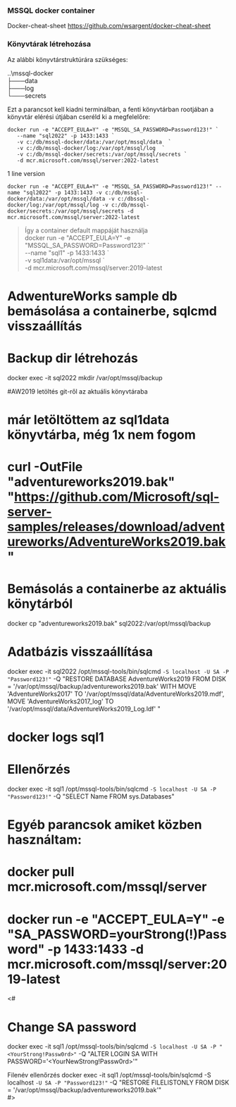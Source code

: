 ### MSSQL docker container

Docker-cheat-sheet https://github.com/wsargent/docker-cheat-sheet


### Könyvtárak létrehozása
Az alábbi könyvtárstruktúrára szükséges: 

\..\mssql-docker   
    ├───data  
    ├───log  
    └───secrets  
  
Ezt a parancsot kell kiadni terminálban, a fenti könyvtárban rootjában a könyvtár elérési útjában cseréld ki a megfelelőre:   

```
docker run -e "ACCEPT_EULA=Y" -e "MSSQL_SA_PASSWORD=Password123!" `
   --name "sql2022" -p 1433:1433 `
   -v c:/db/mssql-docker/data:/var/opt/mssql/data  `
   -v c:/db/mssql-docker/log:/var/opt/mssql/log  `
   -v c:/db/mssql-docker/secrets:/var/opt/mssql/secrets `
   -d mcr.microsoft.com/mssql/server:2022-latest
```

1 line version
```
docker run -e "ACCEPT_EULA=Y" -e "MSSQL_SA_PASSWORD=Password123!" --name "sql2022" -p 1433:1433 -v c:/db/mssql-docker/data:/var/opt/mssql/data -v c:/dbssql-docker/log:/var/opt/mssql/log -v c:/db/mssql-docker/secrets:/var/opt/mssql/secrets -d mcr.microsoft.com/mssql/server:2022-latest
```

> Így a container default mappáját használja  
> docker run -e "ACCEPT_EULA=Y" -e "MSSQL_SA_PASSWORD=Password123!" \`    
>   --name "sql1" -p 1433:1433 \`  
>   -v sql1data:/var/opt/mssql \`  
>   -d mcr.microsoft.com/mssql/server:2019-latest  


# AdwentureWorks sample db bemásolása a containerbe, sqlcmd visszaállítás

# Backup dir létrehozás
docker exec -it sql2022 mkdir /var/opt/mssql/backup   

#AW2019 letöltés git-ről az aktuális könyvtáraba 
# már letöltöttem az sql1data könyvtárba, még 1x nem fogom
# curl -OutFile "adventureworks2019.bak" "https://github.com/Microsoft/sql-server-samples/releases/download/adventureworks/AdventureWorks2019.bak"

# Bemásolás a containerbe az aktuális könytárból
docker cp "adventureworks2019.bak" sql2022:/var/opt/mssql/backup

# Adatbázis visszaállítása
docker exec -it sql2022 /opt/mssql-tools/bin/sqlcmd `
   -S localhost -U SA -P "Password123!" `
   -Q "RESTORE DATABASE AdventureWorks2019 FROM DISK = '/var/opt/mssql/backup/adventureworks2019.bak' WITH MOVE 'AdventureWorks2017' TO '/var/opt/mssql/data/AdventureWorks2019.mdf', MOVE 'AdventureWorks2017_log' TO '/var/opt/mssql/data/AdventureWorks2019_Log.ldf' "
# docker logs sql1

# Ellenőrzés
docker exec -it sql1 /opt/mssql-tools/bin/sqlcmd `
   -S localhost -U SA -P "Password123!" `
   -Q "SELECT Name FROM sys.Databases"

# Egyéb parancsok amiket közben használtam:   

# docker pull mcr.microsoft.com/mssql/server
# docker run -e "ACCEPT_EULA=Y" -e "SA_PASSWORD=yourStrong(!)Password" -p 1433:1433 -d mcr.microsoft.com/mssql/server:2019-latest
<#
# Change SA password   
docker exec -it sql1 /opt/mssql-tools/bin/sqlcmd `
   -S localhost -U SA -P "<YourStrong!Passw0rd>" `
   -Q "ALTER LOGIN SA WITH PASSWORD='<YourNewStrong!Passw0rd>'"   

Filenév ellenőrzés
docker exec -it sql1 /opt/mssql-tools/bin/sqlcmd -S localhost `
   -U SA -P "Password123!" `
   -Q "RESTORE FILELISTONLY FROM DISK = '/var/opt/mssql/backup/adventureworks2019.bak'"   
#>   